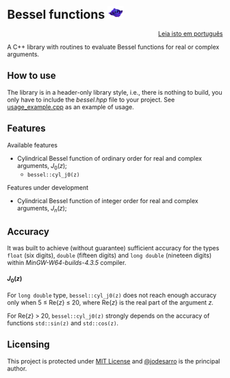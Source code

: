 # Bessel functions <img src="https://github.com/jodesarro/bessel/blob/master/cyl_j0.gif" height=30px>

<p align="right"><a href="https://github.com/jodesarro/bessel/blob/master/README.pt-br.md">Leia isto em português</a></p>

A C++ library with routines to evaluate Bessel functions for real or complex arguments.

## How to use

The library is in a header-only library style, i.e., there is nothing to build, you only have to include the *bessel.hpp* file to your project.
See <a href="https://github.com/jodesarro/bessel/blob/master/usage_example.cpp">usage_example.cpp</a> as an example of usage.

## Features

Available features
- Cylindrical Bessel function of ordinary order for real and complex arguments, *J*<sub>0</sub>(*z*);
  - `bessel::cyl_j0(z)`

Features under development
- Cylindrical Bessel function of integer order for real and complex arguments, *J<sub>n</sub>*(*z*);

## Accuracy

It was built to achieve (without guarantee) sufficient accuracy for the types `float` (six digits), `double` (fifteen digits) and `long double` (nineteen digits) within *MinGW-W64-builds-4.3.5* compiler.

#### *J*<sub>0</sub>(*z*)

For `long double` type, `bessel::cyl_j0(z)` does not reach enough accuracy only when <nobr>5 ≤ Re{*z*} ≤ 20</nobr>, where Re{*z*} is the real part of the argument *z*.

For <nobr>Re{*z*} > 20</nobr>, `bessel::cyl_j0(z)` strongly depends on the accuracy of functions `std::sin(z)` and `std::cos(z)`.

## Licensing

This project is protected under <a href="https://github.com/jodesarro/bessel/blob/master/LICENSE">MIT License</a> and [@jodesarro]( https://github.com/jodesarro ) is the principal author.
